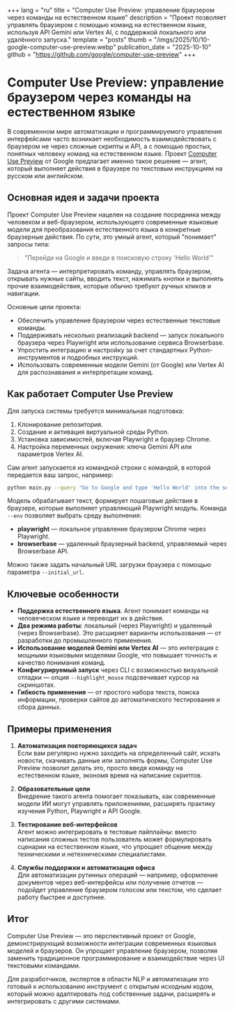 +++
lang = "ru"
title = "Computer Use Preview: управление браузером через команды на естественном языке"
description = "Проект позволяет управлять браузером с помощью команд на естественном языке, используя API Gemini или Vertex AI, с поддержкой локального или удалённого запуска."
template = "posts"
thumb = "/imgs/2025/10/10-google-computer-use-preview.webp"
publication_date = "2025-10-10"
github = "https://github.com/google/computer-use-preview"
+++

# Computer Use Preview: управление браузером через команды на естественном языке

В современном мире автоматизации и программируемого управления интерфейсами часто возникает необходимость взаимодействовать с браузером не через сложные скрипты и API, а с помощью простых, понятных человеку команд на естественном языке. Проект [Computer Use Preview](https://github.com/google/computer-use-preview) от Google предлагает именно такое решение — агент, который выполняет действия в браузере по текстовым инструкциям на русском или английском.


## Основная идея и задачи проекта

Проект Computer Use Preview нацелен на создание посредника между человеком и веб-браузером, использующего современные языковые модели для преобразования естественного языка в конкретные браузерные действия. По сути, это умный агент, который "понимает" запросы типа: 

> "Перейди на Google и введи в поисковую строку 'Hello World'"

Задача агента — интерпретировать команду, управлять браузером, открывать нужные сайты, вводить текст, нажимать кнопки и выполнять прочие взаимодействия, которые обычно требуют ручных кликов и навигации.

Основные цели проекта:
- Обеспечить управление браузером через естественные текстовые команды.
- Поддерживать несколько реализаций backend — запуск локального браузера через Playwright или использование сервиса Browserbase.
- Упростить интеграцию и настройку за счет стандартных Python-инструментов и подробных инструкций.
- Использовать современные модели Gemini (от Google) или Vertex AI для распознавания и интерпретации команд.


## Как работает Computer Use Preview

Для запуска системы требуется минимальная подготовка:

1. Клонирование репозитория.
2. Создание и активация виртуальной среды Python.
3. Установка зависимостей, включая Playwright и браузер Chrome.
4. Настройка переменных окружения: ключа Gemini API или параметров Vertex AI.

Сам агент запускается из командной строки с командой, в которой передается ваш запрос, например:

```bash
python main.py --query "Go to Google and type 'Hello World' into the search bar" --env="playwright"
```

Модель обрабатывает текст, формирует пошаговые действия в браузере, которые выполняет управляющий Playwright модуль. Команда `--env` позволяет выбрать среду выполнения:

- **playwright** — локальное управление браузером Chrome через Playwright.
- **browserbase** — удаленный браузерный backend, управляемый через Browserbase API.

Можно также задать начальный URL загрузки браузера с помощью параметра `--initial_url`.


## Ключевые особенности

- **Поддержка естественного языка**. Агент понимает команды на человеческом языке и переводит их в действия.
- **Два режима работы**: локальный (через Playwright) и удаленный (через Browserbase). Это расширяет варианты использования — от разработки до промышленного применения.
- **Использование моделей Gemini или Vertex AI** — это интеграция с мощными языковыми моделями Google, что повышает точность и качество понимания команд.
- **Конфигурируемый запуск** через CLI с возможностью визуальной отладки — опция `--highlight_mouse` подсвечивает курсор на скриншотах.
- **Гибкость применения** — от простого набора текста, поиска информации, проверки сайтов до автоматического тестирования и сбора данных.


## Примеры применения

1. **Автоматизация повторяющихся задач**  
Если вам регулярно нужно заходить на определенный сайт, искать новости, скачивать данные или заполнять формы, Computer Use Preview позволит делать это, просто введя команду на естественном языке, экономя время на написание скриптов.

2. **Образовательные цели**  
Внедрение такого агента помогает показывать, как современные модели ИИ могут управлять приложениями, расширять практику изучения Python, Playwright и API Google.

3. **Тестирование веб-интерфейсов**  
Агент можно интегрировать в тестовые пайплайны: вместо написания сложных тестов пользователь может формулировать сценарии на естественном языке, что упрощает общение между техническими и нетехническими специалистами.

4. **Службы поддержки и автоматизация офиса**  
Для автоматизации рутинных операций — например, оформление документов через веб-интерфейсы или получение отчетов — подойдет управление браузером голосом или текстом, что сделает работу быстрее и доступнее.


## Итог

Computer Use Preview — это перспективный проект от Google, демонстрирующий возможности интеграции современных языковых моделей и браузеров. Он упрощает управление браузером, позволяя заменить традиционное программирование и взаимодействие через UI текстовыми командами.

Для разработчиков, экспертов в области NLP и автоматизации это готовый к использованию инструмент с открытым исходным кодом, который можно адаптировать под собственные задачи, расширять и интегрировать с другими системами.